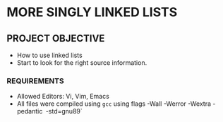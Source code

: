# MORE SINGLY LINKED LISTS

## PROJECT OBJECTIVE
* How to use linked lists
* Start to look for the right source information.

### REQUIREMENTS
* Allowed Editors: Vi, Vim, Emacs
* All files were compiled using `gcc` using flags -Wall -Werror -Wextra -pedantic` `-std=gnu89`
